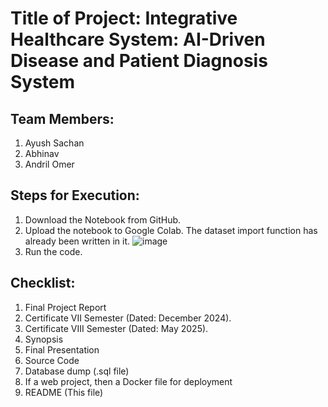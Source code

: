 # Title of Project: Integrative Healthcare System: AI-Driven Disease and Patient Diagnosis System

## Team Members:
1. Ayush Sachan
2. Abhinav
3. Andril Omer

## Steps for Execution:
1. Download the Notebook from GitHub.
2. Upload the notebook to Google Colab. The dataset import function has already been written in it.
   ![image](https://github.com/user-attachments/assets/5a280b3e-7744-4651-a987-c37147d7297d)
3. Run the code.


## Checklist:
1. Final Project Report
2. Certificate VII Semester (Dated: December 2024).
3. Certificate VIII Semester (Dated: May 2025).
4. Synopsis
5. Final Presentation
6. Source Code
7. Database dump (.sql file)
8. If a web project, then a Docker file for deployment
9. README (This file)
